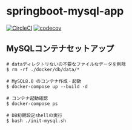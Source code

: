 # springboot-mysql-app

[![CircleCI](https://circleci.com/gh/Kento75/springboot-mysql-app.svg?style=svg)](https://circleci.com/gh/Kento75/springboot-mysql-app)
[![codecov](https://codecov.io/gh/Kento75/springboot-mysql-app/branch/master/graph/badge.svg)](https://codecov.io/gh/Kento75/springboot-mysql-app)

## MySQLコンテナセットアップ

```console
# dataディレクトリないの不要なファイルなデータを削除
$ rm -rf ./docker/db/data/*

# MySQL8.0 のコンテナ作成・起動
$ docker-compose up --build -d

# コンテナ起動確認
$ docker-compose ps

# DB初期設定shellの実行
$ bash ./init-mysql.sh
```
